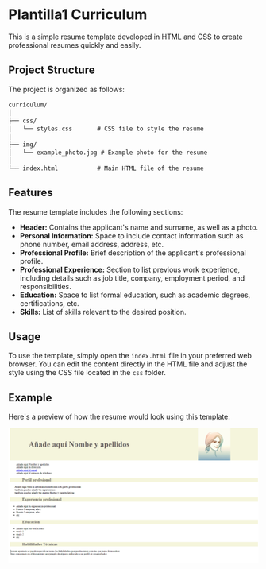 # Plantilla1 Curriculum

This is a simple resume template developed in HTML and CSS to create professional resumes quickly and easily.

## Project Structure

The project is organized as follows:

``````
curriculum/
│
├── css/
│   └── styles.css       # CSS file to style the resume
│
├── img/
│   └── example_photo.jpg # Example photo for the resume
│
└── index.html           # Main HTML file of the resume
``````

## Features

The resume template includes the following sections:

- **Header:** Contains the applicant's name and surname, as well as a photo.
- **Personal Information:** Space to include contact information such as phone number, email address, address, etc.
- **Professional Profile:** Brief description of the applicant's professional profile.
- **Professional Experience:** Section to list previous work experience, including details such as job title, company, employment period, and responsibilities.
- **Education:** Space to list formal education, such as academic degrees, certifications, etc.
- **Skills:** List of skills relevant to the desired position.

## Usage

To use the template, simply open the `index.html` file in your preferred web browser. You can edit the content directly in the HTML file and adjust the style using the CSS file located in the `css` folder.

## Example

Here's a preview of how the resume would look using this template:

![Resume Example](img\vista-plantilla.png)
